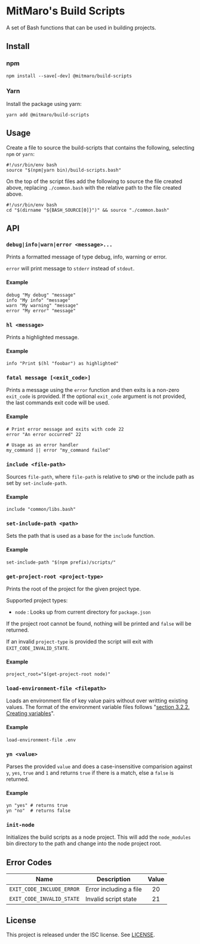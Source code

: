 # MitMaro's Build Scripts

A set of Bash functions that can be used in building projects.

## Install

### npm

    npm install --save[-dev] @mitmaro/build-scripts

### Yarn

Install the package using yarn:

    yarn add @mitmaro/build-scripts


## Usage

Create a file to source the build-scripts that contains the following, selecting `npm` or `yarn`:

    #!/usr/bin/env bash
    source "$(npm|yarn bin)/build-scripts.bash"
    

On the top of the script files add the following to source the file created above, replacing `./common.bash` with the
relative path to the file created above.

    #!/usr/bin/env bash
    cd "$(dirname "${BASH_SOURCE[0]}")" && source "./common.bash"
    

## API

### `debug|info|warn|error <message>...`

Prints a formatted message of type debug, info, warning or error.

`error` will print message to `stderr` instead of `stdout`.

#### Example

```
debug "My debug" "message" 
info "My info" "message"
warn "My warning" "message"
error "My error" "message"
```

### `hl <message>`

Prints a highlighted message.

#### Example

    info "Print $(hl "foobar") as highlighted"

### `fatal message [<exit_code>]`

Prints a message using the `error` function and then exits is a non-zero `exit_code` is provided. If the optional
`exit_code` argument is not provided, the last commands exit code will be used.

#### Example

    # Print error message and exits with code 22
    error "An error occurred" 22
    
    # Usage as an error handler
    my_command || error "my_command failed"
    

### `include <file-path>`

Sources `file-path`, where `file-path` is relative to `$PWD` or the include path as set by `set-include-path`.

#### Example

```
include "common/libs.bash"
```

### `set-include-path <path>`

Sets the path that is used as a base for the `include` function.

#### Example

```
set-include-path "$(npm prefix)/scripts/"
```

### `get-project-root <project-type>`

Prints the root of the project for the given project type.

Supported project types:

- `node` : Looks up from current directory for `package.json`

If the project root cannot be found, nothing will be printed and `false` will be returned.

If an invalid `project-type` is provided the script will exit with `EXIT_CODE_INVALID_STATE`.

#### Example

```
project_root="$(get-project-root node)"
```

### `load-environment-file <filepath>`

Loads an environment file of key value pairs without over writting existing values. The format of the environment
variable files follows "[section 3.2.2. Creating variables](http://tldp.org/LDP/Bash-Beginners-Guide/html/sect_03_02.html)".

#### Example

```
load-environment-file .env
```

### `yn <value>`

Parses the provided `value` and does a case-insensitive comparision against `y`, `yes`, `true` and `1` and returns
`true` if there is a match, else a `false` is returned.

#### Example

```
yn "yes" # returns true
yn "no"  # returns false
```

### `init-node`

Initializes the build scripts as a node project. This will add the `node_modules` bin directory to the path and change
into the node project root.

## Error Codes

| Name                      | Description            | Value  |
|---------------------------|------------------------|:------:|
| `EXIT_CODE_INCLUDE_ERROR` | Error including a file |   20   |
| `EXIT_CODE_INVALID_STATE` | Invalid script state   |   21   |


## License

This project is released under the ISC license. See [LICENSE](LICENSE).
